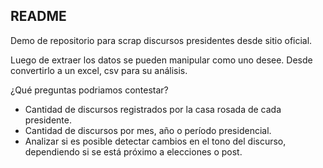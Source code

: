 ## README


Demo de repositorio para scrap discursos presidentes desde sitio oficial.

Luego de extraer los datos se pueden manipular como uno desee. Desde
convertirlo a un excel, csv para su análisis.

¿Qué preguntas podriamos contestar?

- Cantidad de discursos registrados por la casa rosada de cada presidente.
- Cantidad de discursos por mes, año o período presidencial.
- Analizar si es posible detectar cambios en el tono del discurso,
dependiendo si se está próximo a elecciones o post.